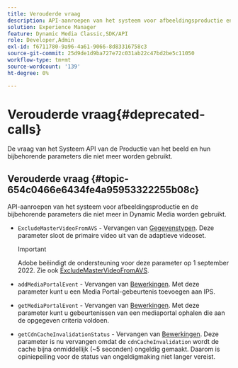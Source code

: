 ```yaml
---
title: Verouderde vraag
description: API-aanroepen van het systeem voor afbeeldingsproductie en de bijbehorende parameters die niet meer worden gebruikt of ondersteund in Dynamic Media.
solution: Experience Manager
feature: Dynamic Media Classic,SDK/API
role: Developer,Admin
exl-id: f6711780-9a96-4a61-9066-8d83316758c3
source-git-commit: 25d9de1d9ba727e72c031ab22c47bd2be5c11050
workflow-type: tm+mt
source-wordcount: '139'
ht-degree: 0%

---
```


# Verouderde vraag{#deprecated-calls}

De vraag van het Systeem API van de Productie van het beeld en hun bijbehorende parameters die niet meer worden gebruikt.

## Verouderde vraag {#topic-654c0466e6434fe4a95953322255b08c}

API-aanroepen van het systeem voor afbeeldingsproductie en de bijbehorende parameters die niet meer in Dynamic Media worden gebruikt.

* `ExcludeMasterVideoFromAVS` - Vervangen van [Gegevenstypen](/help/aem-ips-api/types/c-data-types/c-data-types.md). Deze parameter sloot de primaire video uit van de adaptieve videoset.
   >[!IMPORTANT]
   >
   >Adobe beëindigt de ondersteuning voor deze parameter op 1 september 2022. Zie ook [ExcludeMasterVideoFromAVS](/help/aem-ips-api/types/c-data-types/r-exclude-master-video-from-avs.md).

* `addMediaPortalEvent` - Vervangen van [Bewerkingen](/help/aem-ips-api/operations/c-operations-intro/c-operations-intro.md). Met deze parameter kunt u een Media Portal-gebeurtenis toevoegen aan IPS.
* `getMediaPortalEvent` - Vervangen van [Bewerkingen](/help/aem-ips-api/operations/c-operations-intro/c-operations-intro.md). Met deze parameter kunt u gebeurtenissen van een mediaportal ophalen die aan de opgegeven criteria voldoen.
* `getCdnCacheInvalidationStatus` - Vervangen van [Bewerkingen](/help/aem-ips-api/operations/c-operations-intro/c-operations-intro.md). Deze parameter is nu vervangen omdat de `cdnCacheInvalidation` wordt de cache bijna onmiddellijk (~5 seconden) ongeldig gemaakt. Daarom is opiniepeiling voor de status van ongeldigmaking niet langer vereist.
